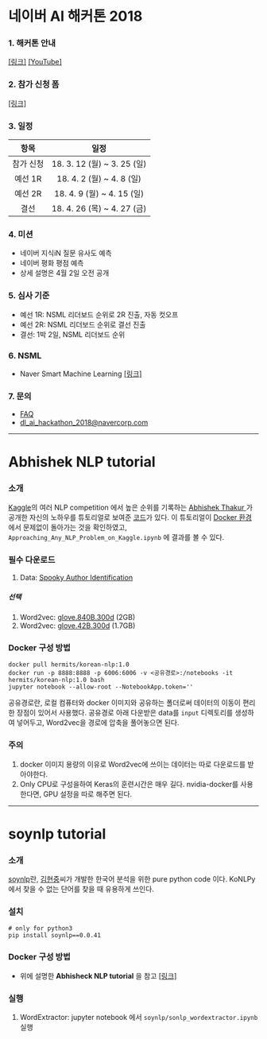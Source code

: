 # 네이버 AI 해커톤 2018

### 1. 해커톤 안내
[[링크]](https://github.com/naver/ai-hackathon-2018/blob/master/README.md)
[[YouTube]](https://youtu.be/cSGPHtzPFQw)

### 2. 참가 신청 폼
[[링크]](http://naver.me/GyfLHzwg)

### 3. 일정

| 항목    | 일정                        |
|:------:|:--------------------------:|
| 참가 신청 | 18. 3. 12 (월) ~ 3. 25 (일) |
| 예선 1R | 18. 4. 2 (월) ~ 4. 8 (일)   |
| 예선 2R | 18. 4. 9 (월) ~ 4. 15 (일)  |
| 결선    | 18. 4. 26 (목) ~ 4. 27 (금) |

### 4. 미션
* 네이버 지식iN 질문 유사도 예측
* 네이버 평화 평점 예측
* 상세 설명은 4월 2일 오전 공개

### 5. 심사 기준
* 예선 1R: NSML 리더보드 순위로 2R 진출, 자동 컷오프
* 예선 2R: NSML 리더보드 순위로 결선 진출
* 결선: 1박 2일, NSML 리더보드 순위

### 6. NSML
* Naver Smart Machine Learning [[링크]](https://alpha.nsml.navercorp.com/)

### 7. 문의
* [FAQ](https://github.com/naver/ai-hackathon-2018/blob/master/FAQ.md)
* [dl_ai_hackathon_2018@navercorp.com](mailto:dl_ai_hackathon_2018@navercorp.com)

---

# Abhishek NLP tutorial

### 소개
[Kaggle](https://www.kaggle.com/)의 여러 NLP competition 에서 높은 순위를 기록하는 [Abhishek Thakur
](https://www.kaggle.com/abhishek) 가 공개한 자신의 노하우를 튜토리얼로 보여준 [코드](https://www.kaggle.com/abhishek/approaching-almost-any-nlp-problem-on-kaggle/notebook)가 있다. 이 튜토리얼이 [Docker 환경](https://hub.docker.com/r/hermits/korean-nlp/) 에서 문제없이 돌아가는 것을 확인하였고, `Approaching_Any_NLP_Problem_on_Kaggle.ipynb` 에 결과를 볼 수 있다.

### 필수 다운로드
1. Data: [Spooky Author Identification](https://www.kaggle.com/c/spooky-author-identification/data)

##### 선택
1. Word2vec: [glove.840B.300d](http://www-nlp.stanford.edu/data/glove.840B.300d.zip) (2GB)
2. Word2vec: [glove.42B.300d](http://www-nlp.stanford.edu/data/glove.42B.300d.zip) (1.7GB)

### Docker 구성 방법
```
docker pull hermits/korean-nlp:1.0
docker run -p 8888:8888 -p 6006:6006 -v <공유경로>:/notebooks -it hermits/korean-nlp:1.0 bash
jupyter notebook --allow-root --NotebookApp.token=''
```
공유경로란, 로컬 컴퓨터와 docker 이미지와 공유하는 폴더로써 데이터의 이동이 편리한 장점이 있어서 사용했다.
공유경로 아래 다운받은 data를 `input` 디렉토리를 생성하여 넣어두고, Word2vec을 경로에 압축을 풀어놓으면 된다.

### 주의
1. docker 이미지 용량의 이유로 Word2vec에 쓰이는 데이터는 따로 다운로드를 받아야한다.
2. Only CPU로 구성을하여 Keras의 훈련시간은 매우 길다. nvidia-docker를 사용한다면, GPU 설정을 따로 해주면 된다.

---

# soynlp tutorial

### 소개
[soynlp](https://github.com/lovit/soynlp)란, [김현중](https://github.com/lovit)씨가 개발한 한국어 분석을 위한 pure python code 이다. KoNLPy 에서 찾을 수 없는 단어를 찾을 때 유용하게 쓰인다.

### 설치
```
# only for python3
pip install soynlp==0.0.41
```

### Docker 구성 방법
* 위에 설명한 **Abhisheck NLP tutorial** 을 참고 [[링크]](https://github.com/GzuPark/naver-ai-hackathon-2018#abhishek-nlp-tutorial)

### 실행
1. WordExtractor: jupyter notebook 에서 `soynlp/sonlp_wordextractor.ipynb` 실행
